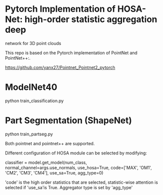 # Pytorch Implementation of  HOSA-Net: high-order statistic aggregation deep
network for 3D point clouds

This repo is based on the Pytorch implementation of PointNet and PointNet++:.

https://github.com/yanx27/Pointnet_Pointnet2_pytorch

# ModelNet40
python train_classification.py

# Part Segmentation (ShapeNet)
python train_partseg.py

Both pointnet and pointnet++ are supported.
 
Different configuration of HOSA module can be selected by modifying:

classifier = model.get_model(num_class, normal_channel=args.use_normals, use_hosa=True, code=['MAX', 'OM1', 'CM2', 'CM3', 'CM4'], use_sa=True, agg_type=0)

'code' is the high order statistics that are selected, statistic-wise attention is selected if 'use_sa'is True. Aggregator type is set by 'agg_type'  
